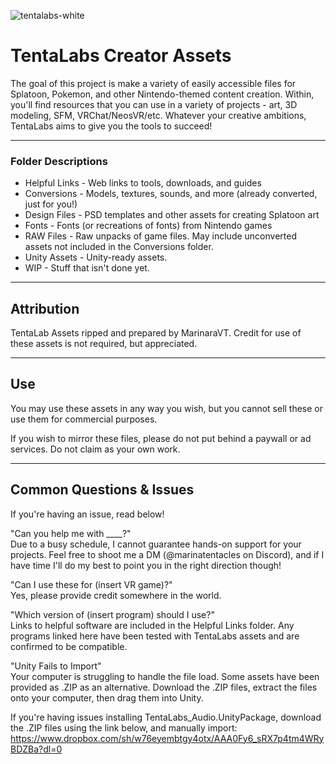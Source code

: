 ![tentalabs-white](https://github.com/TentaLabs/TentaLabsAssets/assets/148016696/dd0099a5-6149-4c47-b584-a15a80c1a719)

# TentaLabs Creator Assets
The goal of this project is make a variety of easily accessible files for Splatoon, Pokemon, and other Nintendo-themed content creation. 
Within, you'll find resources that you can use in a variety of projects - art, 3D modeling, SFM, VRChat/NeosVR/etc.
Whatever your creative ambitions, TentaLabs aims to give you the tools to succeed!

---

### Folder Descriptions

+ Helpful Links - Web links to tools, downloads, and guides
+ Conversions - Models, textures, sounds, and more (already converted, just for you!)
+ Design Files - PSD templates and other assets for creating Splatoon art
+ Fonts - Fonts (or recreations of fonts) from Nintendo games
+ RAW Files - Raw unpacks of game files. May include unconverted assets not included in the Conversions folder.
+ Unity Assets - Unity-ready assets. 
+ WIP - Stuff that isn't done yet. 

---

## Attribution
TentaLab Assets ripped and prepared by MarinaraVT. Credit for use of these assets is not required, but appreciated. <br>

---

## Use
You may use these assets in any way you wish, but you cannot sell these or use them for commercial purposes. 

If you wish to mirror these files, please do not put behind a paywall or ad services. Do not claim as your own work.

---

## Common Questions & Issues
If you're having an issue, read below!

"Can you help me with ____?"<br>
Due to a busy schedule, I cannot guarantee hands-on support for your projects. 
Feel free to shoot me a DM (@marinatentacles on Discord), and if I have time I'll do my best to point you in the right direction though!

"Can I use these for (insert VR game)?"<br>
Yes, please provide credit somewhere in the world. 

"Which version of (insert program) should I use?"<br>
Links to helpful software are included in the Helpful Links folder. Any programs linked here have been tested with TentaLabs assets and are confirmed to be compatible.

"Unity Fails to Import"<br>
Your computer is struggling to handle the file load. Some assets have been provided as .ZIP as an alternative. Download the .ZIP files, extract the files onto your computer, then drag them into Unity.

If you're having issues installing TentaLabs_Audio.UnityPackage, download the .ZIP files using the link below, and manually import:<br>
https://www.dropbox.com/sh/w76eyembtgy4otx/AAA0Fy6_sRX7p4tm4WRyBDZBa?dl=0
